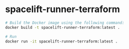 # spacelift-runner-terraform

```bash
# Build the Docker image using the following command:
docker build -t spacelift-runner-terraform:latest .

# Run
docker run -it spacelift-runner-terraform:latest .
```

